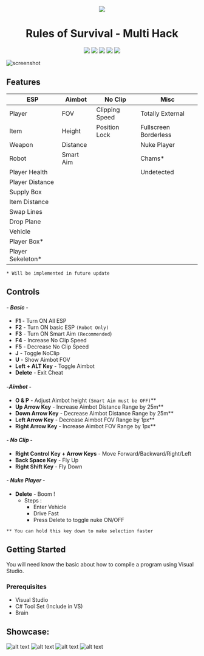 
<p align="center"><img src="https://i.imgur.com/zbUTsRh.png"></p>
<h1 align="center">Rules of Survival - Multi Hack</h1>

<p align="center">
	<a href="https://discord.gg/VTMGTA4" alt="Join us on Discord !"><img src="https://img.shields.io/discord/379599906786115594.svg" /></a>
	<a href="https://github.com/Ashesh3/RosMultiHackv99/releases" alt="Total Download"><img src="https://img.shields.io/github/downloads/Ashesh3/RosMultiHackv99/total.svg" /></a>
	<a href="https://github.com/Ashesh3/RosMultiHackv99/tree/master" alt="This Project is Maintained"><img src="https://img.shields.io/maintenance/yes/2018.svg" /></a>
	<a href="https://github.com/Ashesh3/RosMultiHackv99/graphs/contributors" alt="Contributor List"><img src="https://img.shields.io/github/contributors/Ashesh3/RosMultiHackv99.svg" /></a>
	<a href="https://www.unknowncheats.me/forum/rules-of-survival/259042-source-ros-multihackv99.html" alt="We Love Open Source"><img src="https://badges.frapsoft.com/os/v1/open-source.svg?v=103" /></a>
</p>

![screenshot](https://i.imgur.com/1HqXP5j.jpg)

## Features

|        ESP        |     Aimbot    |     No Clip    |          Misc         |
|   -------------   | ------------- | -------------  |      -------------    |
| Player            | FOV           | Clipping Speed | Totally External      |
| Item              | Height        | Position Lock  | Fullscreen Borderless |
| Weapon            | Distance      |                | Nuke Player           |
| Robot             | Smart Aim     |                | Chams*                |
| Player Health     |               |                | Undetected            |
| Player Distance   |               |                |                       |
| Supply Box        |               |                |                       |
| Item Distance     |               |                |                       |
| Swap Lines        |               |                |                       |
| Drop Plane        |               |                |                       |
| Vehicle           |               |                |                       |
| Player Box*       |               |                |                       |
| Player Sekeleton* |               |                |                       | 

```* Will be implemented in future update```

## Controls

#### - *Basic* -

* **F1** - Turn ON All ESP
* **F2** - Turn ON basic ESP ```(Robot Only)```
* **F3** - Turn ON Smart Aim ```(Recommended```)
* **F4** - Increase No Clip Speed
* **F5** - Decrease No Clip Speed
* **J** - Toggle NoClip
* **U** - Show Aimbot FOV
* **Left + ALT Key** - Toggle Aimbot
* **Delete** - Exit Cheat

####  -*Aimbot* -

* **O & P** - Adjust Aimbot height ```(Smart Aim must be OFF)```**
* **Up Arrow Key**  - Increase Aimbot Distance Range by 25m**
* **Down Arrow Key** - Decrease Aimbot Distance Range by 25m**
* **Left Arrow Key** - Decrease Aimbot FOV Range by 1px**
* **Right Arrow Key** - Increase Aimbot FOV Range by 1px**

#### - *No Clip* -

* **Right Control Key + Arrow Keys**  - Move Forward/Backward/Right/Left
* **Back Space Key** - Fly Up
* **Right Shift Key** - Fly Down

#### - *Nuke Player* -

* **Delete** - Boom !
  * Steps :
    * Enter Vehicle
    * Drive Fast
    * Press Delete to toggle nuke ON/OFF

```** You can hold this key down to make selection faster```

## Getting Started
You will need know the basic about how to compile a program using Visual Studio.

### Prerequisites
* Visual Studio
* C# Tool Set (Include in VS)
* Brain

## Showcase:
![alt text](https://i.imgur.com/kw3OfQj.jpg "Screenshot")
![alt text](https://i.imgur.com/zjJdaBZ.jpg "Screenshot")
![alt text](https://i.imgur.com/UiBDs3d.jpg "Screenshot")
![alt text](https://i.imgur.com/IGwjflD.jpg "Screenshot")
